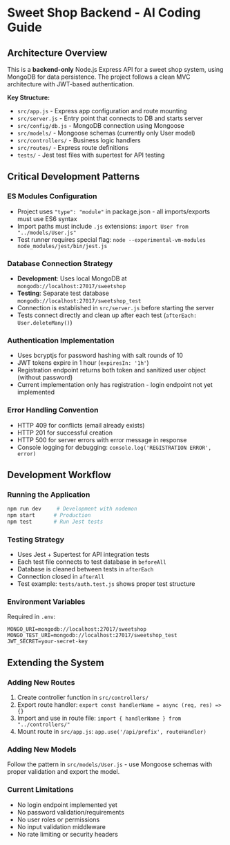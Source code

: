 # Sweet Shop Backend - AI Coding Guide

## Architecture Overview

This is a **backend-only** Node.js Express API for a sweet shop system, using MongoDB for data persistence. The project follows a clean MVC architecture with JWT-based authentication.

**Key Structure:**
- `src/app.js` - Express app configuration and route mounting
- `src/server.js` - Entry point that connects to DB and starts server
- `src/config/db.js` - MongoDB connection using Mongoose
- `src/models/` - Mongoose schemas (currently only User model)
- `src/controllers/` - Business logic handlers
- `src/routes/` - Express route definitions
- `tests/` - Jest test files with supertest for API testing

## Critical Development Patterns

### ES Modules Configuration
- Project uses `"type": "module"` in package.json - all imports/exports must use ES6 syntax
- Import paths must include `.js` extensions: `import User from "../models/User.js"`
- Test runner requires special flag: `node --experimental-vm-modules node_modules/jest/bin/jest.js`

### Database Connection Strategy
- **Development**: Uses local MongoDB at `mongodb://localhost:27017/sweetshop`
- **Testing**: Separate test database `mongodb://localhost:27017/sweetshop_test`
- Connection is established in `src/server.js` before starting the server
- Tests connect directly and clean up after each test (`afterEach: User.deleteMany()`)

### Authentication Implementation
- Uses bcryptjs for password hashing with salt rounds of 10
- JWT tokens expire in 1 hour (`expiresIn: '1h'`)
- Registration endpoint returns both token and sanitized user object (without password)
- Current implementation only has registration - login endpoint not yet implemented

### Error Handling Convention
- HTTP 409 for conflicts (email already exists)
- HTTP 201 for successful creation
- HTTP 500 for server errors with error message in response
- Console logging for debugging: `console.log('REGISTRATION ERROR', error)`

## Development Workflow

### Running the Application
```bash
npm run dev     # Development with nodemon
npm start      # Production
npm test       # Run Jest tests
```

### Testing Strategy
- Uses Jest + Supertest for API integration tests
- Each test file connects to test database in `beforeAll`
- Database is cleaned between tests in `afterEach`
- Connection closed in `afterAll`
- Test example: `tests/auth.test.js` shows proper test structure

### Environment Variables
Required in `.env`:
```
MONGO_URI=mongodb://localhost:27017/sweetshop
MONGO_TEST_URI=mongodb://localhost:27017/sweetshop_test
JWT_SECRET=your-secret-key
```

## Extending the System

### Adding New Routes
1. Create controller function in `src/controllers/`
2. Export route handler: `export const handlerName = async (req, res) => {}`
3. Import and use in route file: `import { handlerName } from "../controllers/"`
4. Mount route in `src/app.js`: `app.use('/api/prefix', routeHandler)`

### Adding New Models
Follow the pattern in `src/models/User.js` - use Mongoose schemas with proper validation and export the model.

### Current Limitations
- No login endpoint implemented yet
- No password validation/requirements
- No user roles or permissions
- No input validation middleware
- No rate limiting or security headers
